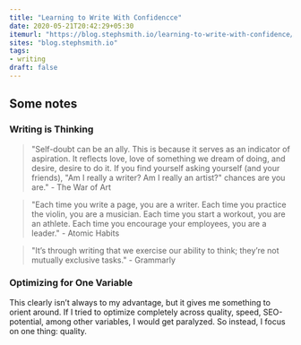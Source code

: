 ```yaml
---
title: "Learning to Write With Confidencce"
date: 2020-05-21T20:42:29+05:30
itemurl: "https://blog.stephsmith.io/learning-to-write-with-confidence/"
sites: "blog.stephsmith.io"
tags: 
- writing
draft: false
---
```


## Some notes

### Writing is Thinking
> "Self-doubt can be an ally. This is because it serves as an indicator of aspiration. It reflects love, love of something we dream of doing, and desire, desire to do it. If you find yourself asking yourself (and your friends), "Am I really a writer? Am I really an artist?" chances are you are." - The War of Art

> "Each time you write a page, you are a writer. Each time you practice the violin, you are a musician. Each time you start a workout, you are an athlete. Each time you encourage your employees, you are a leader." - Atomic Habits

> "It’s through writing that we exercise our ability to think; they’re not mutually exclusive tasks." - Grammarly


### Optimizing for One Variable
This clearly isn’t always to my advantage, but it gives me something to orient around. If I tried to optimize completely across quality, speed, SEO-potential, among other variables, I would get paralyzed. So instead, I focus on one thing: quality.

### 


